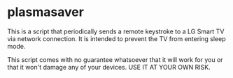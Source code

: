 # plasmasaver

This is a script that periodically sends a remote keystroke to a LG Smart TV via network connection. It is intended to prevent the TV from entering sleep mode.

This script comes with no guarantee whatsoever that it will work for you or that it won't damage any of your devices. USE IT AT YOUR OWN RISK.